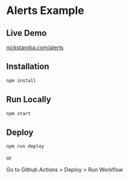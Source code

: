 # Alerts Example

## Live Demo

[nickstaroba.com/alerts](https://nickstaroba.com/alerts)

## Installation

```sh
npm install
```

## Run Locally

```sh
npm start
```

## Deploy

```sh
npm run deploy
```

or

Go to Github Actions > Deploy > Run Workflow
